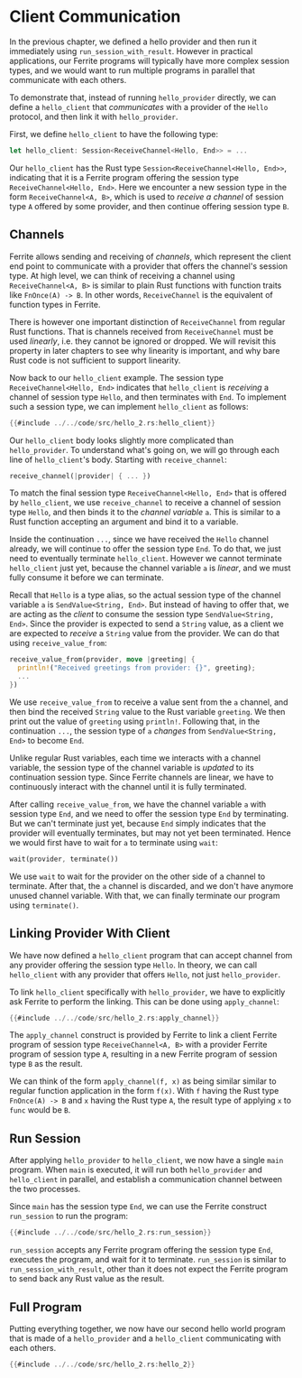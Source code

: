 # Client Communication

In the previous chapter, we defined a hello provider and then run it
immediately using `run_session_with_result`. However in practical applications,
our Ferrite programs will typically have more complex session types, and
we would want to run multiple programs in parallel that communicate with
each others.

To demonstrate that, instead of running `hello_provider` directly, we can
define a `hello_client` that _communicates_ with a provider of the `Hello`
protocol, and then link it with `hello_provider`.

First, we define `hello_client` to have the following type:

```rust
let hello_client: Session<ReceiveChannel<Hello, End>> = ...
```

Our `hello_client` has the Rust type `Session<ReceiveChannel<Hello, End>>`,
indicating that it is a Ferrite program offering the session type
`ReceiveChannel<Hello, End>`. Here we encounter a new session type in the form
`ReceiveChannel<A, B>`, which is used to _receive a channel_ of session type
`A` offered by some provider, and then continue offering session type `B`.

## Channels

Ferrite allows sending and receiving of _channels_, which represent the client
end point to communicate with a provider that offers the channel's session type.
At high level, we can think of receiving a channel using `ReceiveChannel<A, B>`
is similar to plain Rust functions with function traits like `FnOnce(A) -> B`.
In other words, `ReceiveChannel` is the equivalent of function types in Ferrite.

There is however one important distinction of `ReceiveChannel` from regular
Rust functions. That is channels received from `ReceiveChannel` must be
used _linearly_, i.e. they cannot be ignored or dropped.
We will revisit this property in later chapters to see why linearity is
important, and why bare Rust code is not sufficient to support linearity.


Now back to our `hello_client` example. The session type
`ReceiveChannel<Hello, End>` indicates that `hello_client` is _receiving_
a channel of session type `Hello`, and then terminates with `End`.
To implement such a session type, we can implement `hello_client` as follows:

```rust
{{#include ../../code/src/hello_2.rs:hello_client}}
```

Our `hello_client` body looks slightly more complicated than `hello_provider`.
To understand what's going on, we will go through each line of
`hello_client`'s body. Starting with `receive_channel`:

```rust
receive_channel(|provider| { ... })
```

To match the final session type `ReceiveChannel<Hello, End>` that is
offered by `hello_client`, we use `receive_channel` to receive a
channel of session type `Hello`, and then binds it to the _channel variable_
`a`. This is similar to a Rust function accepting an argument
and bind it to a variable.

Inside the continuation `...`, since we have received the `Hello` channel
already, we will continue to offer the session type `End`.  To do that,
we just need to eventually terminate `hello_client`. However we cannot
terminate `hello_client` just yet, because the channel variable `a`
is _linear_, and we must fully consume it before we can terminate.

Recall that `Hello` is a type alias, so the actual session type of
the channel variable `a` is `SendValue<String, End>`.
But instead of having to offer that, we are acting as the _client_
to consume the session type `SendValue<String, End>`. Since the provider
is expected to send a `String` value, as a client we are expected to
_receive_ a `String` value from the provider. We can do that using
`receive_value_from`:

```rust
receive_value_from(provider, move |greeting| {
  println!("Received greetings from provider: {}", greeting);
  ...
})
```

We use `receive_value_from` to receive a value sent from the `a`
channel, and then bind the received `String` value to the Rust variable
`greeting`. We then print out the value of `greeting` using `println!`.
Following that, in the continuation `...`, the session type
of `a` _changes_ from `SendValue<String, End>` to
become `End`.

Unlike regular Rust variables, each time we interacts with a channel
variable, the session type of the channel variable is _updated_
to its continuation session type. Since Ferrite channels are linear,
we have to continuously interact with the channel until it is
fully terminated.

After calling `receive_value_from`, we have the channel variable
`a` with session type `End`, and we need to offer the session
type `End` by terminating. But we can't terminate just yet, because
`End` simply indicates that the provider will eventually terminates,
but may not yet been terminated. Hence we would first have to wait
for `a` to terminate using `wait`:

```rust
wait(provider, terminate())
```

We use `wait` to wait for the provider on the other side of a
channel to terminate. After that, the `a` channel is discarded,
and we don't have anymore unused channel variable. With that, we
can finally terminate our program using `terminate()`.

## Linking Provider With Client

We have now defined a `hello_client` program that can accept channel
from any provider offering the session type `Hello`.
In theory, we can call `hello_client` with any provider that offers
`Hello`, not just `hello_provider`.

To link `hello_client` specifically with `hello_provider`, we have to
explicitly ask Ferrite to perform the linking. This can be done
using `apply_channel`:

```rust
{{#include ../../code/src/hello_2.rs:apply_channel}}
```

The `apply_channel` construct is provided by Ferrite to link a
client Ferrite program of session type `ReceiveChannel<A, B>`
with a provider Ferrite program of session type `A`,
resulting in a new Ferrite program of session type `B`
as the result.

We can think of the form `apply_channel(f, x)` as being similar similar to
regular function application in the form `f(x)`. With `f` having the Rust type
`FnOnce(A) -> B` and `x` having the Rust type `A`, the result type of applying
`x` to `func` would be `B`.

## Run Session

After applying `hello_provider` to `hello_client`, we now have a single `main`
program. When `main` is executed, it will run both `hello_provider` and
`hello_client` in parallel, and establish a communication channel between
the two processes.

Since `main` has the session type `End`, we can use the Ferrite construct
`run_session` to run the program:

```rust
{{#include ../../code/src/hello_2.rs:run_session}}
```

`run_session` accepts any Ferrite program offering the session type `End`,
executes the program, and wait for it to terminate. `run_session` is
similar to `run_session_with_result`, other than it does not expect
the Ferrite program to send back any Rust value as the result.


## Full Program

Putting everything together, we now have our second hello world program
that is made of a `hello_provider` and a `hello_client` communicating
with each others.

```rust
{{#include ../../code/src/hello_2.rs:hello_2}}
```
